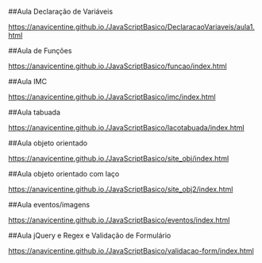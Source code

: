 ##Aula Declaração de Variáveis

https://anavicentine.github.io./JavaScriptBasico/DeclaracaoVariaveis/aula1.html

##Aula de Funções

https://anavicentine.github.io./JavaScriptBasico/funcao/index.html

##Aula IMC

https://anavicentine.github.io./JavaScriptBasico/imc/index.html

##Aula tabuada

https://anavicentine.github.io./JavaScriptBasico/lacotabuada/index.html

##Aula objeto orientado

https://anavicentine.github.io./JavaScriptBasico/site_obj/index.html

##Aula objeto orientado com laço

https://anavicentine.github.io./JavaScriptBasico/site_obj2/index.html

##Aula eventos/imagens

https://anavicentine.github.io./JavaScriptBasico/eventos/index.html

##Aula jQuery e Regex e Validação de Formulário

https://anavicentine.github.io./JavaScriptBasico/validacao-form/index.html

